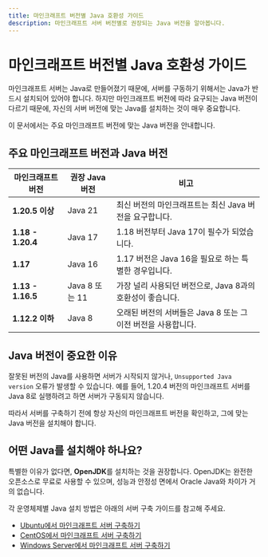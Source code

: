 ```yaml
---
title: 마인크래프트 버전별 Java 호환성 가이드
description: 마인크래프트 서버 버전별로 권장되는 Java 버전을 알아봅니다.
---
```


# 마인크래프트 버전별 Java 호환성 가이드

마인크래프트 서버는 Java로 만들어졌기 때문에, 서버를 구동하기 위해서는 Java가 반드시 설치되어 있어야 합니다. 하지만 마인크래프트 버전에 따라 요구되는 Java 버전이 다르기 때문에, 자신의 서버 버전에 맞는 Java를 설치하는 것이 매우 중요합니다.

이 문서에서는 주요 마인크래프트 버전에 맞는 Java 버전을 안내합니다.

## 주요 마인크래프트 버전과 Java 버전

| 마인크래프트 버전 | 권장 Java 버전 | 비고 |
| --- | --- | --- |
| **1.20.5 이상** | Java 21 | 최신 버전의 마인크래프트는 최신 Java 버전을 요구합니다. |
| **1.18 - 1.20.4** | Java 17 | 1.18 버전부터 Java 17이 필수가 되었습니다. |
| **1.17** | Java 16 | 1.17 버전은 Java 16을 필요로 하는 특별한 경우입니다. |
| **1.13 - 1.16.5** | Java 8 또는 11 | 가장 널리 사용되던 버전으로, Java 8과의 호환성이 좋습니다. |
| **1.12.2 이하** | Java 8 | 오래된 버전의 서버들은 Java 8 또는 그 이전 버전을 사용합니다. |

## Java 버전이 중요한 이유

잘못된 버전의 Java를 사용하면 서버가 시작되지 않거나, `Unsupported Java version` 오류가 발생할 수 있습니다. 예를 들어, 1.20.4 버전의 마인크래프트 서버를 Java 8로 실행하려고 하면 서버가 구동되지 않습니다.

따라서 서버를 구축하기 전에 항상 자신의 마인크래프트 버전을 확인하고, 그에 맞는 Java 버전을 설치해야 합니다.

## 어떤 Java를 설치해야 하나요?

특별한 이유가 없다면, **OpenJDK**를 설치하는 것을 권장합니다. OpenJDK는 완전한 오픈소스로 무료로 사용할 수 있으며, 성능과 안정성 면에서 Oracle Java와 차이가 거의 없습니다.

각 운영체제별 Java 설치 방법은 아래의 서버 구축 가이드를 참고해 주세요.

* [Ubuntu에서 마인크래프트 서버 구축하기](./setup-on-ubuntu.md)
* [CentOS에서 마인크래프트 서버 구축하기](./setup-on-centos.md)
* [Windows Server에서 마인크래프트 서버 구축하기](./setup-on-windows.md)
